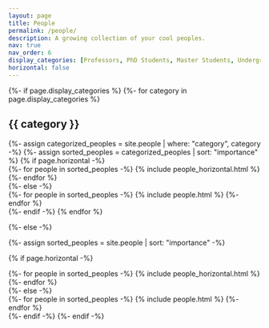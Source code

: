 ```yaml
---
layout: page
title: People
permalink: /people/
description: A growing collection of your cool peoples.
nav: true
nav_order: 6
display_categories: [Professors, PhD Students, Master Students, Undergraduate Students]
horizontal: false
---
```


<!-- pages/peoples.md -->
<div class="peoples">
{%- if page.display_categories %}
  <!-- Display categorized peoples -->
  {%- for category in page.display_categories %}
  <h2 class="category test">{{ category }}</h2>
  {%- assign categorized_peoples = site.people | where: "category", category -%}
  {%- assign sorted_peoples = categorized_peoples | sort: "importance" %}
  <!-- Generate cards for each people -->
  {% if page.horizontal -%}
  <div class="container">
    <div class="row row-cols-2">
    {%- for people in sorted_peoples -%}
      {% include people_horizontal.html %}
    {%- endfor %}
    </div>
  </div>
  {%- else -%}
  <div class="grid">
    {%- for people in sorted_peoples -%}
      {% include people.html %}
    {%- endfor %}
  </div>
  {%- endif -%}
  {% endfor %}

{%- else -%}
<!-- Display peoples without categories -->
  {%- assign sorted_peoples = site.people | sort: "importance" -%}
  <!-- Generate cards for each people -->
  {% if page.horizontal -%}
  <div class="container">
    <div class="row row-cols-2">
    {%- for people in sorted_peoples -%}
      {% include people_horizontal.html %}
    {%- endfor %}
    </div>
  </div>
  {%- else -%}
  <div class="grid">
    {%- for people in sorted_peoples -%}
      {% include people.html %}
    {%- endfor %}
  </div>
  {%- endif -%}
{%- endif -%}
</div>
